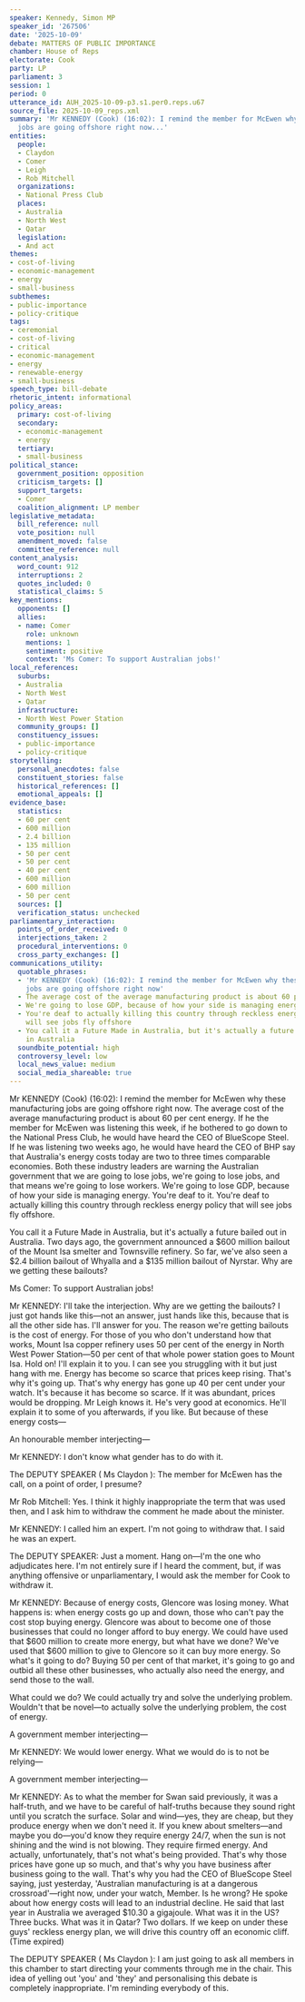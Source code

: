 ```yaml
---
speaker: Kennedy, Simon MP
speaker_id: '267506'
date: '2025-10-09'
debate: MATTERS OF PUBLIC IMPORTANCE
chamber: House of Reps
electorate: Cook
party: LP
parliament: 3
session: 1
period: 0
utterance_id: AUH_2025-10-09-p3.s1.per0.reps.u67
source_file: 2025-10-09_reps.xml
summary: 'Mr KENNEDY (Cook) (16:02): I remind the member for McEwen why these manufacturing
  jobs are going offshore right now...'
entities:
  people:
  - Claydon
  - Comer
  - Leigh
  - Rob Mitchell
  organizations:
  - National Press Club
  places:
  - Australia
  - North West
  - Qatar
  legislation:
  - And act
themes:
- cost-of-living
- economic-management
- energy
- small-business
subthemes:
- public-importance
- policy-critique
tags:
- ceremonial
- cost-of-living
- critical
- economic-management
- energy
- renewable-energy
- small-business
speech_type: bill-debate
rhetoric_intent: informational
policy_areas:
  primary: cost-of-living
  secondary:
  - economic-management
  - energy
  tertiary:
  - small-business
political_stance:
  government_position: opposition
  criticism_targets: []
  support_targets:
  - Comer
  coalition_alignment: LP member
legislative_metadata:
  bill_reference: null
  vote_position: null
  amendment_moved: false
  committee_reference: null
content_analysis:
  word_count: 912
  interruptions: 2
  quotes_included: 0
  statistical_claims: 5
key_mentions:
  opponents: []
  allies:
  - name: Comer
    role: unknown
    mentions: 1
    sentiment: positive
    context: 'Ms Comer: To support Australian jobs!'
local_references:
  suburbs:
  - Australia
  - North West
  - Qatar
  infrastructure:
  - North West Power Station
  community_groups: []
  constituency_issues:
  - public-importance
  - policy-critique
storytelling:
  personal_anecdotes: false
  constituent_stories: false
  historical_references: []
  emotional_appeals: []
evidence_base:
  statistics:
  - 60 per cent
  - 600 million
  - 2.4 billion
  - 135 million
  - 50 per cent
  - 50 per cent
  - 40 per cent
  - 600 million
  - 600 million
  - 50 per cent
  sources: []
  verification_status: unchecked
parliamentary_interaction:
  points_of_order_received: 0
  interjections_taken: 2
  procedural_interventions: 0
  cross_party_exchanges: []
communications_utility:
  quotable_phrases:
  - 'Mr KENNEDY (Cook) (16:02): I remind the member for McEwen why these manufacturing
    jobs are going offshore right now'
  - The average cost of the average manufacturing product is about 60 per cent energy
  - We're going to lose GDP, because of how your side is managing energy
  - You're deaf to actually killing this country through reckless energy policy that
    will see jobs fly offshore
  - You call it a Future Made in Australia, but it's actually a future bailed out
    in Australia
  soundbite_potential: high
  controversy_level: low
  local_news_value: medium
  social_media_shareable: true
---
```


Mr KENNEDY (Cook) (16:02): I remind the member for McEwen why these manufacturing jobs are going offshore right now. The average cost of the average manufacturing product is about 60 per cent energy. If he the member for McEwen was listening this week, if he bothered to go down to the National Press Club, he would have heard the CEO of BlueScope Steel. If he was listening two weeks ago, he would have heard the CEO of BHP say that Australia's energy costs today are two to three times comparable economies. Both these industry leaders are warning the Australian government that we are going to lose jobs, we're going to lose jobs, and that means we're going to lose workers. We're going to lose GDP, because of how your side is managing energy. You're deaf to it. You're deaf to actually killing this country through reckless energy policy that will see jobs fly offshore.

You call it a Future Made in Australia, but it's actually a future bailed out in Australia. Two days ago, the government announced a $600 million bailout of the Mount Isa smelter and Townsville refinery. So far, we've also seen a $2.4 billion bailout of Whyalla and a $135 million bailout of Nyrstar. Why are we getting these bailouts?

Ms Comer: To support Australian jobs!

Mr KENNEDY: I'll take the interjection. Why are we getting the bailouts? I just got hands like this—not an answer, just hands like this, because that is all the other side has. I'll answer for you. The reason we're getting bailouts is the cost of energy. For those of you who don't understand how that works, Mount Isa copper refinery uses 50 per cent of the energy in North West Power Station—50 per cent of that whole power station goes to Mount Isa. Hold on! I'll explain it to you. I can see you struggling with it but just hang with me. Energy has become so scarce that prices keep rising. That's why it's going up. That's why energy has gone up 40 per cent under your watch. It's because it has become so scarce. If it was abundant, prices would be dropping. Mr Leigh knows it. He's very good at economics. He'll explain it to some of you afterwards, if you like. But because of these energy costs—

An honourable member interjecting—

Mr KENNEDY: I don't know what gender has to do with it.

The DEPUTY SPEAKER ( Ms Claydon ): The member for McEwen has the call, on a point of order, I presume?

Mr Rob Mitchell: Yes. I think it highly inappropriate the term that was used then, and I ask him to withdraw the comment he made about the minister.

Mr KENNEDY: I called him an expert. I'm not going to withdraw that. I said he was an expert.

The DEPUTY SPEAKER: Just a moment. Hang on—I'm the one who adjudicates here. I'm not entirely sure if I heard the comment, but, if was anything offensive or unparliamentary, I would ask the member for Cook to withdraw it.

Mr KENNEDY: Because of energy costs, Glencore was losing money. What happens is: when energy costs go up and down, those who can't pay the cost stop buying energy. Glencore was about to become one of those businesses that could no longer afford to buy energy. We could have used that $600 million to create more energy, but what have we done? We've used that $600 million to give to Glencore so it can buy more energy. So what's it going to do? Buying 50 per cent of that market, it's going to go and outbid all these other businesses, who actually also need the energy, and send those to the wall.

What could we do? We could actually try and solve the underlying problem. Wouldn't that be novel—to actually solve the underlying problem, the cost of energy.

A government member interjecting—

Mr KENNEDY: We would lower energy. What we would do is to not be relying—

A government member interjecting—

Mr KENNEDY: As to what the member for Swan said previously, it was a half-truth, and we have to be careful of half-truths because they sound right until you scratch the surface. Solar and wind—yes, they are cheap, but they produce energy when we don't need it. If you knew about smelters—and maybe you do—you'd know they require energy 24/7, when the sun is not shining and the wind is not blowing. They require firmed energy. And actually, unfortunately, that's not what's being provided. That's why those prices have gone up so much, and that's why you have business after business going to the wall. That's why you had the CEO of BlueScope Steel saying, just yesterday, 'Australian manufacturing is at a dangerous crossroad'—right now, under your watch, Member. Is he wrong? He spoke about how energy costs will lead to an industrial decline. He said that last year in Australia we averaged $10.30 a gigajoule. What was it in the US? Three bucks. What was it in Qatar? Two dollars. If we keep on under these guys' reckless energy plan, we will drive this country off an economic cliff. (Time expired)

The DEPUTY SPEAKER ( Ms Claydon ): I am just going to ask all members in this chamber to start directing your comments through me in the chair. This idea of yelling out 'you' and 'they' and personalising this debate is completely inappropriate. I'm reminding everybody of this.